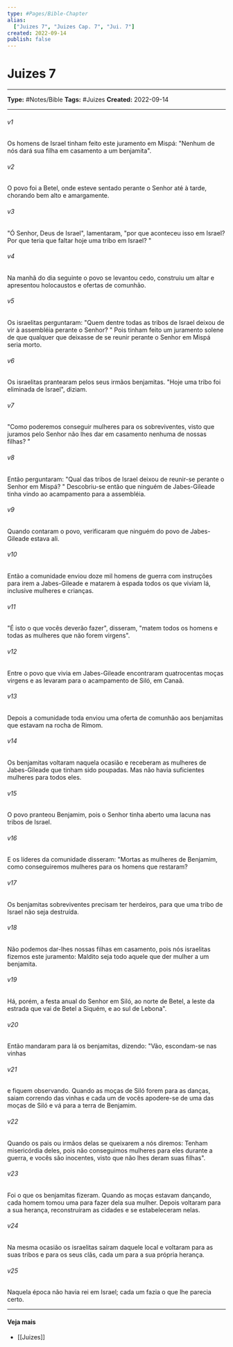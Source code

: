 ```yaml
---
type: #Pages/Bible-Chapter
alias:
  ["Juizes 7", "Juizes Cap. 7", "Jui. 7"]
created: 2022-09-14
publish: false
---
```


# Juizes 7

---

**Type:** #Notes/Bible
**Tags:** #Juizes
**Created:** 2022-09-14

---

###### v1
Os homens de Israel tinham feito este juramento em Mispá: "Nenhum de nós dará sua filha em casamento a um benjamita".
###### v2
O povo foi a Betel, onde esteve sentado perante o Senhor até à tarde, chorando bem alto e amargamente.
###### v3
"Ó Senhor, Deus de Israel", lamentaram, "por que aconteceu isso em Israel? Por que teria que faltar hoje uma tribo em Israel? "
###### v4
Na manhã do dia seguinte o povo se levantou cedo, construiu um altar e apresentou holocaustos e ofertas de comunhão.
###### v5
Os israelitas perguntaram: "Quem dentre todas as tribos de Israel deixou de vir à assembléia perante o Senhor? " Pois tinham feito um juramento solene de que qualquer que deixasse de se reunir perante o Senhor em Mispá seria morto.
###### v6
Os israelitas prantearam pelos seus irmãos benjamitas. "Hoje uma tribo foi eliminada de Israel", diziam.
###### v7
"Como poderemos conseguir mulheres para os sobreviventes, visto que juramos pelo Senhor não lhes dar em casamento nenhuma de nossas filhas? "
###### v8
Então perguntaram: "Qual das tribos de Israel deixou de reunir-se perante o Senhor em Mispá? " Descobriu-se então que ninguém de Jabes-Gileade tinha vindo ao acampamento para a assembléia.
###### v9
Quando contaram o povo, verificaram que ninguém do povo de Jabes-Gileade estava ali.
###### v10
Então a comunidade enviou doze mil homens de guerra com instruções para irem a Jabes-Gileade e matarem à espada todos os que viviam lá, inclusive mulheres e crianças.
###### v11
"É isto o que vocês deverão fazer", disseram, "matem todos os homens e todas as mulheres que não forem virgens".
###### v12
Entre o povo que vivia em Jabes-Gileade encontraram quatrocentas moças virgens e as levaram para o acampamento de Siló, em Canaã.
###### v13
Depois a comunidade toda enviou uma oferta de comunhão aos benjamitas que estavam na rocha de Rimom.
###### v14
Os benjamitas voltaram naquela ocasião e receberam as mulheres de Jabes-Gileade que tinham sido poupadas. Mas não havia suficientes mulheres para todos eles.
###### v15
O povo pranteou Benjamim, pois o Senhor tinha aberto uma lacuna nas tribos de Israel.
###### v16
E os líderes da comunidade disseram: "Mortas as mulheres de Benjamim, como conseguiremos mulheres para os homens que restaram?
###### v17
Os benjamitas sobreviventes precisam ter herdeiros, para que uma tribo de Israel não seja destruída.
###### v18
Não podemos dar-lhes nossas filhas em casamento, pois nós israelitas fizemos este juramento: Maldito seja todo aquele que der mulher a um benjamita.
###### v19
Há, porém, a festa anual do Senhor em Siló, ao norte de Betel, a leste da estrada que vai de Betel a Siquém, e ao sul de Lebona".
###### v20
Então mandaram para lá os benjamitas, dizendo: "Vão, escondam-se nas vinhas
###### v21
e fiquem observando. Quando as moças de Siló forem para as danças, saiam correndo das vinhas e cada um de vocês apodere-se de uma das moças de Siló e vá para a terra de Benjamim.
###### v22
Quando os pais ou irmãos delas se queixarem a nós diremos: Tenham misericórdia deles, pois não conseguimos mulheres para eles durante a guerra, e vocês são inocentes, visto que não lhes deram suas filhas".
###### v23
Foi o que os benjamitas fizeram. Quando as moças estavam dançando, cada homem tomou uma para fazer dela sua mulher. Depois voltaram para a sua herança, reconstruíram as cidades e se estabeleceram nelas.
###### v24
Na mesma ocasião os israelitas saíram daquele local e voltaram para as suas tribos e para os seus clãs, cada um para a sua própria herança.
###### v25
Naquela época não havia rei em Israel; cada um fazia o que lhe parecia certo.


---

#### Veja mais

- [[Juizes]]
